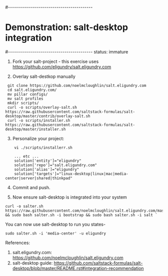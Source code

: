 #------------------------------------------
# Demonstration: salt-desktop integration
#------------------------------------------
status: immature

1. Fork your salt-project - this exercise uses https://github.com/eligundry/salt.eligundry.com

2. Overlay salt-destkop manually

```
 git clone https://github.com/noelmcloughlin/salt.eligundry.com
 cd salt.eligundry.com/
 mv pillar configs/
 mv salt profiles
 mkdir scripts/
 curl -o scripts/overlay-salt.sh https://raw.githubusercontent.com/saltstack-formulas/salt-desktop/master/contrib/overlay-salt.sh
 curl -o scripts/installer.sh https://raw.githubusercontent.com/saltstack-formulas/salt-desktop/master/installer.sh
```

3. Personalize your project:

```
    vi ./scripts/installerr.sh

    ... etc ...
    solution['entity']="eligundry"
    solution['repo']="salt.eligundry.com"
    solution['alias']="eligundry"
    solution['targets']="linux-desktop|linux|mac|media-center|server|shared|thinkpad"
```

4. Commit and push.

5. Now ensure salt-desktop is integrated into your system
```
curl -o salter.sh https://raw.githubusercontent.com/noelmcloughlin/salt.eligundry.com/master/scripts/installer.sh && sudo bash salter.sh -i bootstrap && sudo bash salter.sh -i salt `
```

You can now use salt-desktop to run you states-

```
sudo salter.sh -i 'media-center' -u eligundry
```


References:
 1. salt.eligundry.com: https://github.com/noelmcloughlin/salt.eligundry.com
 2. salt-desktop guide: https://github.com/saltstack-formulas/salt-desktop/blob/master/README.rst#integration-recommendation
